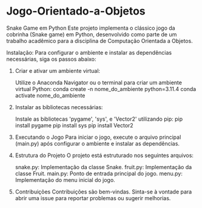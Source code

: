 # Jogo-Orientado-a-Objetos

Snake Game em Python
Este projeto implementa o clássico jogo da cobrinha (Snake game) em Python, desenvolvido como parte de um trabalho acadêmico para a disciplina de Computação Orientada a Objetos.

Instalação:
Para configurar o ambiente e instalar as dependências necessárias, siga os passos abaixo:

1. Criar e ativar um ambiente virtual:

    Utilize o Anaconda Navigator ou o terminal para criar um ambiente virtual Python:
    conda create -n nome_do_ambiente python=3.11.4
    conda activate nome_do_ambiente

2. Instalar as bibliotecas necessárias:

    Instale as bibliotecas 'pygame', 'sys', e 'Vector2' utilizando pip:
    pip install pygame
    pip install sys
    pip install Vector2

3. Executando o Jogo
    Para iniciar o jogo, execute o arquivo principal (main.py) após configurar o ambiente e instalar as dependências.

4. Estrutura do Projeto
    O projeto está estruturado nos seguintes arquivos:

    snake.py: Implementação da classe Snake.
    fruit.py: Implementação da classe Fruit.
    main.py: Ponto de entrada principal do jogo.
    menu.py: Implementação do menu inicial do jogo.

5. Contribuições
    Contribuições são bem-vindas. Sinta-se à vontade para abrir uma issue para reportar problemas ou sugerir melhorias.



